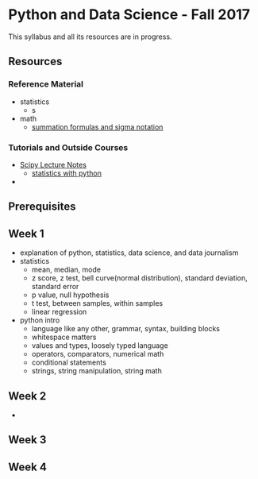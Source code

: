 # Python and Data Science - Fall 2017
This syllabus and all its resources are in progress.

## Resources
### Reference Material
- statistics
    - s
- math
    - [summation formulas and sigma notation]("https://www.youtube.com/watch?v=oSgTjkr8o8A")

### Tutorials and Outside Courses
- [Scipy Lecture Notes]("http://www.scipy-lectures.org/index.html")
    - [statistics with python]("http://www.scipy-lectures.org/packages/statistics/index.html")
-

## Prerequisites


## Week 1
- explanation of python, statistics, data science, and data journalism
- statistics
    - mean, median, mode
    - z score, z test, bell curve(normal distribution), standard deviation, standard error
    - p value, null hypothesis
    - t test, between samples, within samples
    - linear regression
- python intro
    - language like any other, grammar, syntax, building blocks
    - whitespace matters
    - values and types, loosely typed language
    - operators, comparators, numerical math
    - conditional statements
    - strings, string manipulation, string math

## Week 2
-

## Week 3


## Week 4